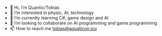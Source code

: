 - 👋 Hi, I’m Quantic/Tobias
- 👀 I’m interested in physic, AI, technology
- 🌱 I’m currently learning C#, game design and AI
- 💞️ I’m looking to collaborate on AI programming and game programming
- 📫 How to reach me tobias@aquaticon.icu

<!---
quantic-real/quantic-real is a ✨ special ✨ repository because its `README.md` (this file) appears on your GitHub profile.
You can click the Preview link to take a look at your changes.
--->
